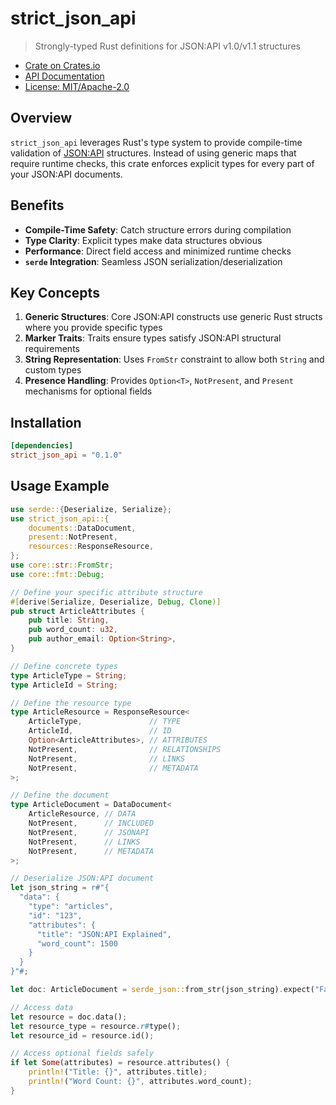 # strict_json_api

> Strongly-typed Rust definitions for JSON:API v1.0/v1.1 structures

- [Crate on Crates.io](https://crates.io/crates/strict-json-api)
- [API Documentation](https://docs.rs/strict-json-api)
- [License: MIT/Apache-2.0](./LICENSE)

## Overview

`strict_json_api` leverages Rust's type system to provide compile-time validation of [JSON:API](https://jsonapi.org/format/) structures. Instead of using generic maps that require runtime checks, this crate enforces explicit types for every part of your JSON:API documents.

## Benefits

- **Compile-Time Safety**: Catch structure errors during compilation
- **Type Clarity**: Explicit types make data structures obvious
- **Performance**: Direct field access and minimized runtime checks
- **`serde` Integration**: Seamless JSON serialization/deserialization

## Key Concepts

1. **Generic Structures**: Core JSON:API constructs use generic Rust structs where you provide specific types
2. **Marker Traits**: Traits ensure types satisfy JSON:API structural requirements
3. **String Representation**: Uses `FromStr` constraint to allow both `String` and custom types
4. **Presence Handling**: Provides `Option<T>`, `NotPresent`, and `Present` mechanisms for optional fields

## Installation

```toml
[dependencies]
strict_json_api = "0.1.0"
```

## Usage Example

```rust
use serde::{Deserialize, Serialize};
use strict_json_api::{
    documents::DataDocument,
    present::NotPresent,
    resources::ResponseResource,
};
use core::str::FromStr;
use core::fmt::Debug;

// Define your specific attribute structure
#[derive(Serialize, Deserialize, Debug, Clone)]
pub struct ArticleAttributes {
    pub title: String,
    pub word_count: u32,
    pub author_email: Option<String>,
}

// Define concrete types
type ArticleType = String;
type ArticleId = String;

// Define the resource type
type ArticleResource = ResponseResource<
    ArticleType,               // TYPE
    ArticleId,                 // ID
    Option<ArticleAttributes>, // ATTRIBUTES
    NotPresent,                // RELATIONSHIPS
    NotPresent,                // LINKS
    NotPresent,                // METADATA
>;

// Define the document
type ArticleDocument = DataDocument<
    ArticleResource, // DATA
    NotPresent,      // INCLUDED
    NotPresent,      // JSONAPI
    NotPresent,      // LINKS
    NotPresent,      // METADATA
>;

// Deserialize JSON:API document
let json_string = r#"{
  "data": {
    "type": "articles",
    "id": "123",
    "attributes": {
      "title": "JSON:API Explained",
      "word_count": 1500
    }
  }
}"#;

let doc: ArticleDocument = serde_json::from_str(json_string).expect("Failed to deserialize");

// Access data
let resource = doc.data();
let resource_type = resource.r#type();
let resource_id = resource.id();

// Access optional fields safely
if let Some(attributes) = resource.attributes() {
    println!("Title: {}", attributes.title);
    println!("Word Count: {}", attributes.word_count);
}
```